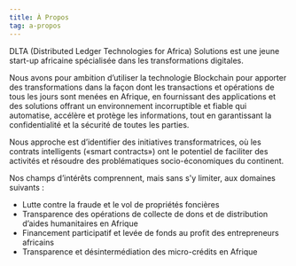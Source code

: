 ```yaml
---
title: À Propos
tag: a-propos
---
```


DLTA (Distributed Ledger Technologies for Africa) Solutions est une jeune start-up 
africaine spécialisée dans les transformations digitales.

Nous avons pour ambition d’utiliser la technologie Blockchain pour apporter des 
transformations dans la façon dont les transactions et opérations de tous les jours 
sont menées en Afrique, en fournissant des applications et des solutions offrant un 
environnement incorruptible et fiable qui automatise, accélère et protège les 
informations, tout en garantissant la confidentialité et la sécurité de toutes les parties.

Nous approche est d’identifier des initiatives transformatrices, où les contrats 
intelligents («smart contracts») ont le potentiel de faciliter des activités et 
résoudre des problématiques socio-économiques du continent.


Nos champs d’intérêts  comprennent, mais sans s'y limiter, aux domaines suivants :

* Lutte contre la fraude et le vol de propriétés foncières
* Transparence des opérations de collecte de dons et de distribution d’aides humanitaires en Afrique
* Financement participatif et levée de fonds au profit des entrepreneurs africains
* Transparence et désintermédiation des micro-crédits en Afrique